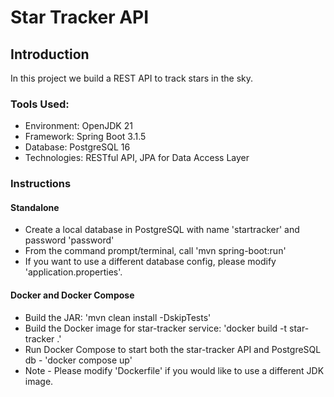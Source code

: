 # Star Tracker API

## Introduction
In this project we build a REST API to track stars in the sky.

### Tools Used:
* Environment: OpenJDK 21
* Framework: Spring Boot 3.1.5
* Database: PostgreSQL 16
* Technologies: RESTful API, JPA for Data Access Layer

### Instructions

#### Standalone
* Create a local database in PostgreSQL with name 'startracker' and password 'password'
* From the command prompt/terminal, call 'mvn spring-boot:run'
* If you want to use a different database config, please modify 'application.properties'.

#### Docker and Docker Compose
* Build the JAR: 'mvn clean install -DskipTests'
* Build the Docker image for star-tracker service: 'docker build -t star-tracker .'
* Run Docker Compose to start both the star-tracker API and PostgreSQL db - 'docker compose up'
* Note - Please modify 'Dockerfile' if you would like to use a different JDK image.
